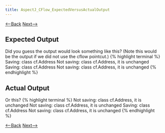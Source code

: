 ```yaml
---
title: AspectJ_CFlow_ExpectedVersusActualOutput
---
```

[<--Back](AspectJ_CFlow) [Next-->](AspectJ_CFlowFormTheory)

## Expected Output
Did you guess the output would look something like this? (Note this would be the output if we did not use the cflow pointcut.)
{% highlight terminal %}
Saving: class cf.Address
Not saving: class cf.Address, it is unchanged
Saving: class cf.Address
Not saving: class cf.Address, it is unchanged
{% endhighlight %}
## Actual Output
Or this?
{% highlight terminal %}
Not saving: class cf.Address, it is unchanged
Not saving: class cf.Address, it is unchanged
Saving: class cf.Address
Not saving: class cf.Address, it is unchanged
{% endhighlight %}

[<--Back](AspectJ_CFlow) [Next-->](AspectJ_CFlowFormTheory)



